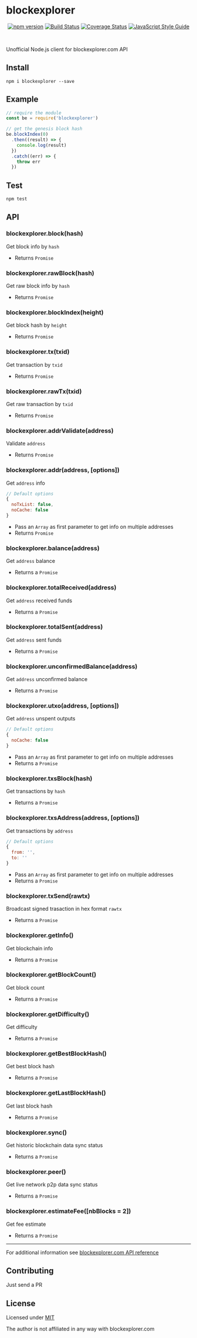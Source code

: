 # blockexplorer
<div align="center">

  [![npm version](https://badge.fury.io/js/blockexplorer.svg)](https://badge.fury.io/js/blockexplorer)
  [![Build Status](https://travis-ci.org/barto-/blockexplorer.svg?branch=master)](https://travis-ci.org/barto-/blockexplorer)
  [![Coverage Status](https://coveralls.io/repos/github/barto-/blockexplorer/badge.svg?branch=master)](https://coveralls.io/github/barto-/blockexplorer?branch=master)
  [![JavaScript Style Guide](https://img.shields.io/badge/code_style-standard-brightgreen.svg)](https://standardjs.com)
</div>
<br />

Unofficial Node.js client for blockexplorer.com API

## Install

`npm i blockexplorer --save`

## Example

```js
// require the module
const be = require('blockexplorer')

// get the genesis block hash
be.blockIndex(0)
  .then((result) => {
    console.log(result)
  })
  .catch((err) => {
    throw err
  })
```

## Test

`npm test`

## API

### blockexplorer.block(hash)
Get block info by `hash`
* Returns `Promise`

### blockexplorer.rawBlock(hash)
Get raw block info by `hash`
* Returns `Promise`

### blockexplorer.blockIndex(height)
Get block hash by `height`
* Returns `Promise`

### blockexplorer.tx(txid)
Get transaction by `txid`
* Returns `Promise`

### blockexplorer.rawTx(txid)
Get raw transaction by `txid`
* Returns `Promise`

### blockexplorer.addrValidate(address)
Validate `address`
* Returns `Promise`

### blockexplorer.addr(address, [options])
Get `address` info
```js
// Default options
{
  noTxList: false,
  noCache: false
}
```
* Pass an `Array` as first parameter to get info on multiple addresses
* Returns `Promise`

### blockexplorer.balance(address)
Get `address` balance
* Returns a `Promise`

### blockexplorer.totalReceived(address)
Get `address` received funds
* Returns a `Promise`

### blockexplorer.totalSent(address)
Get `address` sent funds
* Returns a `Promise`

### blockexplorer.unconfirmedBalance(address)
Get `address` unconfirmed balance
* Returns a `Promise`

### blockexplorer.utxo(address, [options])
Get `address` unspent outputs
```js
// Default options
{
  noCache: false
}
```
* Pass an `Array` as first parameter to get info on multiple addresses
* Returns a `Promise`

### blockexplorer.txsBlock(hash)
Get transactions by `hash`
* Returns a `Promise`

### blockexplorer.txsAddress(address, [options])
Get transactions by `address`
```js
// Default options
{
  from: '',
  to: ''
}
```
* Pass an `Array` as first parameter to get info on multiple addresses
* Returns a `Promise`

### blockexplorer.txSend(rawtx)
Broadcast signed trasaction in hex format `rawtx`
* Returns a `Promise`

### blockexplorer.getInfo()
Get blockchain info
* Returns a `Promise`

### blockexplorer.getBlockCount()
Get block count
* Returns a `Promise`

### blockexplorer.getDifficulty()
Get difficulty
* Returns a `Promise`

### blockexplorer.getBestBlockHash()
Get best block hash
* Returns a `Promise`

### blockexplorer.getLastBlockHash()
Get last block hash
* Returns a `Promise`

### blockexplorer.sync()
Get historic blockchain data sync status
* Returns a `Promise`

### blockexplorer.peer()
Get live network p2p data sync status
* Returns a `Promise`

### blockexplorer.estimateFee([nbBlocks = 2])
Get fee estimate
* Returns a `Promise`

-------
For additional information see [blockexplorer.com API reference](https://blockexplorer.com/api-ref)

## Contributing

Just send a PR

## License

Licensed under [MIT](https://github.com/barto-/blockexplorer/blob/master/LICENSE)

The author is not affiliated in any way with blockexplorer.com